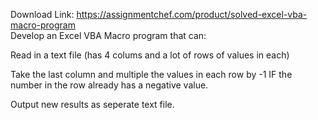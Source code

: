 Download Link: https://assignmentchef.com/product/solved-excel-vba-macro-program
<br>
Develop an Excel VBA Macro program that can:

Read in a text file (has 4 colums and a lot of rows of values in each)

Take the last column and multiple the values in each row by -1 IF the number in the row already has a negative value.

Output new results as seperate text file.